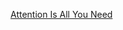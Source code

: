 [Attention Is All You Need](https://ar5iv.labs.arxiv.org/html/1706.03762?_immersive_translate_auto_translate=1)